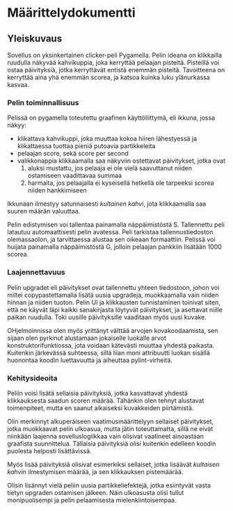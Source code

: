 # Määrittelydokumentti

## Yleiskuvaus

Sovellus on yksinkertainen clicker-peli Pygamella. Pelin ideana on klikkailla ruudulla näkyvää kahvikuppia, joka kerryttää pelaajan pisteitä. 
Pisteillä voi ostaa päivityksiä, jotka kerryttävät entistä enemmän pisteitä. Tavoitteena on kerryttää aina yhä enemmän scorea, ja katsoa kuinka luku ylänurkassa kasvaa.


### Pelin toiminnallisuus

Pelissä on pygamella toteutettu graafinen käyttöliittymä, eli ikkuna, jossa näkyy:
- klikattava kahvikuppi, joka muuttaa kokoa hiiren lähestyessä ja klikattaessa tuottaa pieniä putoavia partikkeleita
- pelaajan score, sekä score per second
- valikkonappia klikkaamalla saa näkyviin ostettavat päivitykset, jotka ovat
  	1. aluksi mustattu, jos pelaaja ei ole vielä saavuttanut niiden ostamiseen vaadittavaa summaa
  	2. harmaita, jos pelaajalla ei kyseisellä hetkellä ole tarpeeksi scorea niiden hankkimiseen
  	   
Ikkunaan ilmestyy satunnaisesti _kultainen kahvi_, jota klikkaamalla saa suuren määrän valuuttaa.

Pelin edistymisen voi tallentaa painamalla näppäimistöstä S. Tallennettu peli latautuu automaattisesti pelin avatessa. Peli tarkistaa tallennustiedoston olemassaolon, ja tarvittaessa alustaa sen oikeaan formaattiin.
Pelissä voi huijata painamalla näppäimistöstä G, jolloin pelaajan pankkiin lisätään 1000 scorea.

### Laajennettavuus

Pelin upgradet eli päivitykset ovat tallennettu yhteen tiedostoon, johon voi miltei copypastettamalla lisätä uusia upgradeja, muokkaamalla vain niiden hinnan ja niiden tuoton. Pelin UI ja klikkausten tunnistaminen toinivat siten, että ne käyvät läpi kaikki sanakirjasta löytyvät päivitykset, ja asettavat niille paikan ruudulla. Toki uusille päivityksille vaaditaan myös uusi kuvake. 

OHjelmoinnissa olen myös yrittänyt välttää arvojen kovakoodaamista, sen sijaan olen pyrkinut alustamaan jokaiselle luokalle arvot konstruktorifunktiossa, jota voidaan kätevästi muuttaa yhdestä paikasta. Kuitenkin järkevässä suhteessa, sillä liian moni attribuutti luokan sisällä huonontaa koodin luettavuutta ja aiheuttaa pylint-virheitä. 

### Kehitysideoita

Peliin voisi lisätä sellaisia päivityksiä, jotka kasvattavat yhdestä klikkauksesta saadun scoren määrää. Tähänkin olen tehnyt alustavat toimenpiteet, mutta en saanut aikaiseksi kuvakkeiden piirtämistä. 

Olin merkinnyt alkuperäiseen vaatimusmäärittelyyn sellaiset päivitykset, jotka muokkaavat pelin ulkoasua, mutta jätin toteuttamatta, sillä ne eivät niinkään laajenna sovelluslogiikkaa vain olisivat vaatineet ainoastaan graafista suunnittelua. Tällaisia päivityksiä olisi kuitenkin edelleen koodin puolesta helposti lisättävissä. 

Myös lisää päivityksiä olisivat esimerkiksi sellaiset, jotka lisäävät _kultaisen kahvin_ ilmestymisen määrää, ja sen klikkauksen pistemäärää. 

Olisin lisännyt vielä peliin uusia partikkeliefektejä, jotka esiintyvät vasta tietyn upgraden ostamisen jälkeen. Näin ulkoasusta olisi tullut monipuolisempi ja pelin pelaamisesta mielenkiintoisempaa.

